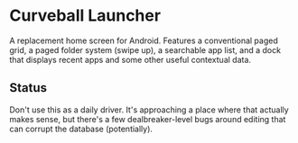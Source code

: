 # Curveball Launcher
A replacement home screen for Android. Features a conventional paged grid, a paged folder system (swipe up), a searchable app list, and a dock that displays recent apps and some other useful contextual data.

## Status
Don't use this as a daily driver. It's approaching a place where that actually makes sense, but there's a few dealbreaker-level bugs around editing that can corrupt the database (potentially).
